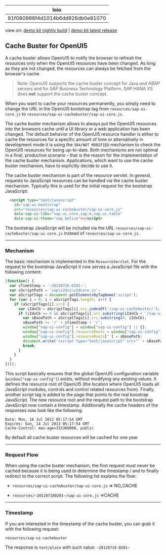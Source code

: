 <!-- loio91f080966f4d1014b6dd926db0e91070 -->

| loio |
| -----|
| 91f080966f4d1014b6dd926db0e91070 |

<div id="loio">

view on: [demo kit nightly build](https://openui5nightly.hana.ondemand.com/#/topic/91f080966f4d1014b6dd926db0e91070) | [demo kit latest release](https://openui5.hana.ondemand.com/#/topic/91f080966f4d1014b6dd926db0e91070)</div>

## Cache Buster for OpenUI5

A cache buster allows OpenUI5 to notify the browser to refresh the resources only when the OpenUI5 resources have been changed. As long as they are not changed, the resources can always be fetched from the browser's cache.

> Note:
> OpenUI5 supports the cache buster concept for Java and ABAP servers and for SAP Business Technology Platform. SAP HANA XS does **not** support the cache buster concept.
> 
> 

When you want to cache your resources permanently, you simply need to change the URL in the OpenUI5 bootstrap tag from `resources/sap-ui-core.js` to `resources/sap-ui-cachebuster/sap-ui-core.js`.

The cache buster mechanism allows to always put the OpenUI5 resources into the browsers cache until a UI library or a web application has been changed. The default behavior of the OpenUI5 resource handler is either to cache the resources for a specific amount of time or alternatively in development mode it is using the `304/NOT MODIFIED` mechanism to check the OpenUI5 resources for being up-to-date. Both mechanisms are not optimal in a final, productive scenario - that is the reason for the implementation of the cache buster mechanism. Applications, which want to use the cache buster mechanism, have to explicitly decide to use it.

The cache buster mechanism is part of the resource servlet. In general, requests to JavaScript resources can be handled via the cache buster mechanism. Typically this is used for the initial request for the bootstrap JavaScript:

``` html
  <script type="text/javascript" 
  	id="sap-ui-bootstrap"
  	src="resources/sap-ui-cachebuster/sap-ui-core.js"
  	data-sap-ui-libs="sap.ui.core,sap.m,sap.ui.table"
	data-sap-ui-theme="sap_belize"></script>
```

The bootstrap JavaScript will be included via the URL `resources/sap-ui-cachebuster/sap-ui-core.js` instead of `resources/sap-ui-core.js`.

***

<a name="loio91f080966f4d1014b6dd926db0e91070__section_854964900D904B06AC93A9948B313E31"/>

### Mechanism

The basic mechanism is implemented in the `ResourceServlet`. For the request to the bootstrap JavaScript it now serves a JavaScript file with the following content:

``` js
(function() {
  var sTimeStamp = '~20120716-0201~';
  var sScriptPath = 'sap\x2dui\x2dcore.js';
  var aScriptTags = document.getElementsByTagName('script');
  for (var i = 0; i < aScriptTags.length; i++) {
    if (aScriptTags[i].src) {
      var iIdxCb = aScriptTags[i].src.indexOf('/sap-ui-cachebuster/');
      if (iIdxCb >= 0 && aScriptTags[i].src.substring(iIdxCb + '/sap-ui-cachebuster/'.length) == sScriptPath) {
        var sBasePath = aScriptTags[i].src.substring(0, iIdxCb);
        sBasePath += '/' + sTimeStamp + '/';
        window["sap-ui-config"] = window["sap-ui-config"] || {};
        window["sap-ui-config"].resourceRoots = window["sap-ui-config"].resourceRoots || {};
        window["sap-ui-config"].resourceRoots[''] = sBasePath;
        document.write('<script type="text/javascript" src="' + sBasePath + sScriptPath + '"></script>')
        break;
      }
    }
  }
})();
```

This script basically ensures that the global OpenUI5 configuration variable \(`window["sap-ui-config"]`\) exists, without modifying any existing values. It defines the resource root of OpenUI5 \(the location where OpenUI5 loads all JavaScript modules, controls and control related resources from\). Finally, another script tag is added to the page that points to the real boostrap JavaScript. The new resource root and the request path to the bootstrap JavaScript now contain a timestamp. Additionally the cache headers of the responses now look like the following:

```
Date: Mon, 16 Jul 2012 05:17:54 GMT
Expires: Sun, 14 Jul 2013 05:17:54 GMT
Cache-Control: max-age=315360000, public
```

By default all cache buster resources will be cached for one year.

***

<a name="loio91f080966f4d1014b6dd926db0e91070__section_CE7E0979C4904BAB8D627BDBF74DC262"/>

### Request Flow

When using the cache buster mechanism, the first request must never be cached because it is being used to determine the timestamp / and to finally redirect to the correct script. The following list explains the flow:

-   `resources/sap-ui-cachebuster/sap-ui-core.js` =\> NO\_CACHE

-   `resources/~201207160201~/sap-ui-core.js` =\>CACHE


***

<a name="loio91f080966f4d1014b6dd926db0e91070__section_EA1BCA523C48462CB21AC33F705872FA"/>

### Timestamp

If you are interested in the timestamp of the cache buster, you can grab it with the following request:

`resources/sap-ui-cachebuster` 

The response is `text/plain` with such value: `~20120716-0201~` 

